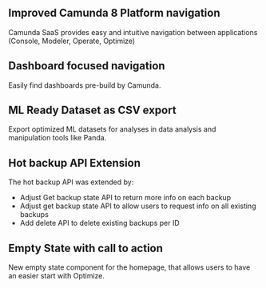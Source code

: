 ## Improved Camunda 8 Platform navigation

Camunda SaaS provides easy and intuitive navigation between applications (Console, Modeler, Operate, Optimize)

## Dashboard focused navigation

Easily find dashboards pre-build by Camunda.

## ML Ready Dataset as CSV export

Export optimized ML datasets for analyses in data analysis and manipulation tools like Panda.

## Hot backup API Extension

The hot backup API was extended by:

- Adjust Get backup state API to return more info on each backup
- Adjust get backup state API to allow users to request info on all existing backups
- Add delete API to delete existing backups per ID

## Empty State with call to action

New empty state component for the homepage, that allows users to have an easier start with Optimize.
